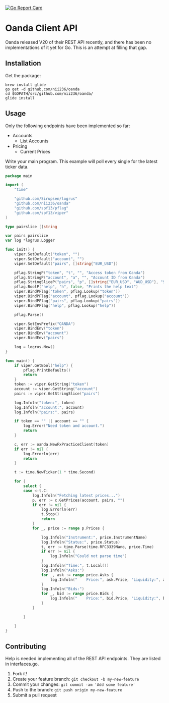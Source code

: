 [![Go Report Card](https://goreportcard.com/badge/github.com/nii236/oanda)](https://goreportcard.com/report/github.com/nii236/oanda)

# Oanda Client API
Oanda released V20 of their REST API recently, and there has been no implementations of it yet for Go. This is an attempt at filling that gap.

## Installation
Get the package:
```
brew install glide
go get -d github.com/nii236/oanda
cd $GOPATH/src/github.com/nii236/oanda/
glide install
```

## Usage
Only the following endpoints have been implemented so far:

- Accounts
	- List Accounts
- Pricing
	- Current Prices


Write your main program. This example will poll every single for the latest ticker data.

```go
package main

import (
	"time"

	"github.com/Sirupsen/logrus"
	"github.com/nii236/oanda"
	"github.com/spf13/pflag"
	"github.com/spf13/viper"
)

type pairslice []string

var pairs pairslice
var log *logrus.Logger

func init() {
	viper.SetDefault("token", "")
	viper.SetDefault("account", "")
	viper.SetDefault("pairs", []string{"EUR_USD"})

	pflag.StringP("token", "t", "", "Access token from Oanda")
	pflag.StringP("account", "a", "", "Account ID from Oanda")
	pflag.StringSliceP("pairs", "p", []string{"EUR_USD", "AUD_USD"}, "Slice of pairs to subscribe")
	pflag.BoolP("help", "h", false, "Prints the help text")
	viper.BindPFlag("token", pflag.Lookup("token"))
	viper.BindPFlag("account", pflag.Lookup("account"))
	viper.BindPFlag("pairs", pflag.Lookup("pairs"))
	viper.BindPFlag("help", pflag.Lookup("help"))

	pflag.Parse()

	viper.SetEnvPrefix("OANDA")
	viper.BindEnv("token")
	viper.BindEnv("account")
	viper.BindEnv("pairs")

	log = logrus.New()
}

func main() {
	if viper.GetBool("help") {
		pflag.PrintDefaults()
		return
	}
	token := viper.GetString("token")
	account := viper.GetString("account")
	pairs := viper.GetStringSlice("pairs")

	log.Infoln("token:", token)
	log.Infoln("account:", account)
	log.Infoln("pairs:", pairs)

	if token == "" || account == "" {
		log.Error("Need token and account.")
		return
	}

	c, err := oanda.NewFxPracticeClient(token)
	if err != nil {
		log.Errorln(err)
		return
	}

	t := time.NewTicker(1 * time.Second)

	for {
		select {
		case <-t.C:
			log.Infoln("Fetching latest prices...")
			p, err := c.GetPrices(account, pairs, "")
			if err != nil {
				log.Errorln(err)
				t.Stop()
				return
			}
			for _, price := range p.Prices {

				log.Infoln("Instrument:", price.InstrumentName)
				log.Infoln("Status:", price.Status)
				t, err := time.Parse(time.RFC3339Nano, price.Time)
				if err != nil {
					log.Infoln("Could not parse time")
				}
				log.Infoln("Time:", t.Local())
				log.Infoln("Asks:")
				for _, ask := range price.Asks {
					log.Infoln("	Price:", ask.Price, "Liquidity:", ask.Liquidity)
				}
				log.Infoln("Bids:")
				for _, bid := range price.Bids {
					log.Infoln("	Price:", bid.Price, "Liquidity:", bid.Liquidity)
				}
			}

		}

	}
}

```
## Contributing
Help is needed implementing all of the REST API endpoints. They are listed in interfaces.go.

1. Fork it!
2. Create your feature branch: `git checkout -b my-new-feature`
3. Commit your changes: `git commit -am 'Add some feature'`
4. Push to the branch: `git push origin my-new-feature`
5. Submit a pull request
